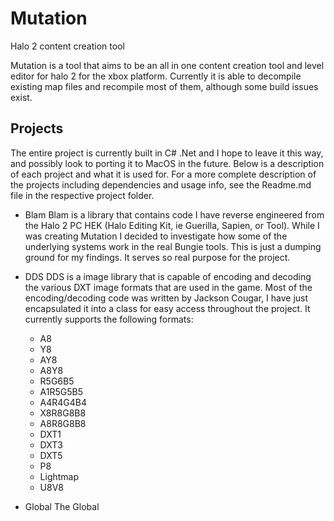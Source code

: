# Mutation
Halo 2 content creation tool

Mutation is a tool that aims to be an all in one content creation tool and level editor for halo 2 for the xbox platform. Currently it is able to decompile existing map files and recompile most of them, although some build issues exist.

## Projects
The entire project is currently built in C# .Net and I hope to leave it this way, and possibly look to porting it to MacOS in the future. Below is a description of each project and what it is used for. For a more complete description of the projects including dependencies and usage info, see the Readme.md file in the respective project folder.

* Blam
   Blam is a library that contains code I have reverse engineered from the Halo 2 PC HEK (Halo Editing Kit, ie Guerilla, Sapien, or Tool). While I was creating Mutation I decided to investigate how some of the underlying systems work in the real Bungie tools. This is just a dumping ground for my findings. It serves so real purpose for the project.

* DDS
   DDS is a image library that is capable of encoding and decoding the various DXT image formats that are used in the game. Most of the encoding/decoding code was written by Jackson Cougar, I have just encapsulated it into a class for easy access throughout the project. It currently supports the following formats:
   * A8
   * Y8
   * AY8
   * A8Y8
   * R5G6B5
   * A1R5G5B5
   * A4R4G4B4
   * X8R8G8B8
   * A8R8G8B8
   * DXT1
   * DXT3
   * DXT5
   * P8
   * Lightmap
   * U8V8

* Global
   The Global
